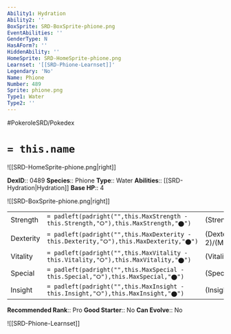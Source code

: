 ```yaml
---
Ability1: Hydration
Ability2: ''
BoxSprite: SRD-BoxSprite-phione.png
EventAbilities: ''
GenderType: N
HasAForm?: ''
HiddenAbility: ''
HomeSprite: SRD-HomeSprite-phione.png
Learnset: '[[SRD-Phione-Learnset]]'
Legendary: 'No'
Name: Phione
Number: 489
Sprite: phione.png
Type1: Water
Type2: ''
---
```


#PokeroleSRD/Pokedex

# `= this.name`

![[SRD-HomeSprite-phione.png|right]]

**DexID**:: 0489
**Species**:: Phione
**Type**:: Water
**Abilities**:: [[SRD-Hydration|Hydration]]
**Base HP**:: 4

![[SRD-BoxSprite-phione.png|right]]

|           |                                                                                        |                                          |
| --------- | -------------------------------------------------------------------------------------- | ---------------------------------------- |
| Strength  | `= padleft(padright("",this.MaxStrength - this.Strength,"⭘"),this.MaxStrength,"⬤")`    | (Strength::2)/(MaxStrength::5)   |
| Dexterity | `= padleft(padright("",this.MaxDexterity - this.Dexterity,"⭘"),this.MaxDexterity,"⬤")` | (Dexterity:: 2)/(MaxDexterity::5) |
| Vitality  | `= padleft(padright("",this.MaxVitality - this.Vitality,"⭘"),this.MaxVitality,"⬤")`    | (Vitality::2)/(MaxVitality::5)   |
| Special   | `= padleft(padright("",this.MaxSpecial - this.Special,"⭘"),this.MaxSpecial,"⬤")`       | (Special::2)/(MaxSpecial::5)     |
| Insight   | `= padleft(padright("",this.MaxInsight - this.Insight,"⭘"),this.MaxInsight,"⬤")`       | (Insight::2)/(MaxInsight::5)     |

**Recommended Rank**:: Pro
**Good Starter**:: No
**Can Evolve**:: No

![[SRD-Phione-Learnset]]